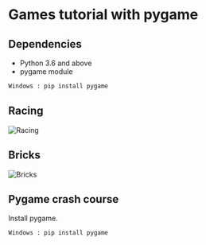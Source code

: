 # Games tutorial with pygame

## Dependencies
+ Python 3.6 and above
+ pygame module

```python
Windows : pip install pygame
```
## Racing
![Racing](""C:\programming\python\programs\games_with_pygame\sentdex_tutorial\race_car\example.PNG"")

## Bricks
![Bricks](""C:\programming\python\programs\games_with_pygame\pythonPygameRasperryPiGameDevelopment\bricks_by_me\bricks_example.PNG"")

## Pygame crash course
Install pygame. 
```python
Windows : pip install pygame
```
